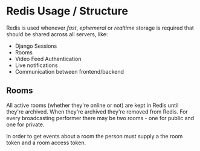 # Redis Usage / Structure

Redis is used whenever *fast*, *ephemeral* or *realtime* storage is required that should be shared across all servers, like:

 * Django Sessions
 * Rooms
 * Video Feed Authentication
 * Live notifications
 * Communication between frontend/backend

## Rooms

All active rooms (whether they're online or not) are kept in Redis until they're archived.
When they're archived they're removed from Redis. For every broadcasting performer there 
may be two rooms - one for public and one for private.

In order to get events about a room the person must supply a the room token and a room access token.


